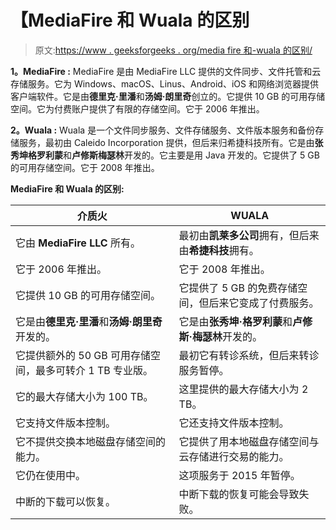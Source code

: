 # 【MediaFire 和 Wuala 的区别

> 原文:[https://www . geeksforgeeks . org/media fire 和-wuala 的区别/](https://www.geeksforgeeks.org/difference-between-mediafire-and-wuala/)

**1。MediaFire :**
MediaFire 是由 MediaFire LLC 提供的文件同步、文件托管和云存储服务。它为 Windows、macOS、Linus、Android、iOS 和网络浏览器提供客户端软件。它是由**德里克·里潘**和**汤姆·朗里奇**创立的。它提供 10 GB 的可用存储空间。它为付费账户提供了有限的存储空间。它于 2006 年推出。

**2。Wuala :**
Wuala 是一个文件同步服务、文件存储服务、文件版本服务和备份存储服务，最初由 Caleido Incorporation 提供，但后来归希捷科技所有。它是由**张秀坤格罗利蒙**和**卢修斯梅瑟林**开发的。它主要是用 Java 开发的。它提供了 5 GB 的可用存储空间。它于 2008 年推出。

**MediaFire 和 Wuala 的区别:**

<center>

| 介质火 | WUALA |
| --- | --- |
| 它由 **MediaFire LLC** 所有。 | 最初由**凯莱多公司**拥有，但后来由**希捷科技**拥有。 |
| 它于 2006 年推出。 | 它于 2008 年推出。 |
| 它提供 10 GB 的可用存储空间。 | 它提供了 5 GB 的免费存储空间，但后来它变成了付费服务。 |
| 它是由**德里克·里潘**和**汤姆·朗里奇**开发的。 | 它是由**张秀坤·格罗利蒙**和**卢修斯·梅瑟林**开发的。 |
| 它提供额外的 50 GB 可用存储空间，最多可转介 1 TB 专业版。 | 最初它有转诊系统，但后来转诊服务暂停。 |
| 它的最大存储大小为 100 TB。 | 这里提供的最大存储大小为 2 TB。 |
| 它支持文件版本控制。 | 它还支持文件版本控制。 |
| 它不提供交换本地磁盘存储空间的能力。 | 它提供了用本地磁盘存储空间与云存储进行交易的能力。 |
| 它仍在使用中。 | 这项服务于 2015 年暂停。 |
| 中断的下载可以恢复。 | 中断下载的恢复可能会导致失败。 |

</center>